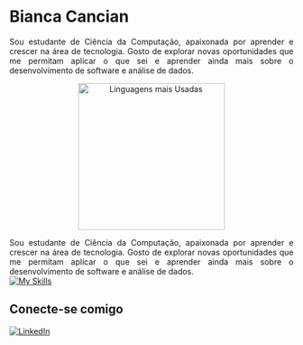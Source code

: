 <h1>
    <span>Bianca Cancian</span>
</h1>

<div style="text-align: justify;">
  Sou estudante de Ciência da Computação, apaixonada por aprender e crescer na área de tecnologia. Gosto de explorar novas oportunidades que me permitam aplicar o que sei e aprender ainda mais sobre o desenvolvimento de software e análise de dados.
</div>

  <p align="center">
  <a href="https://github.com/anuraghazra/github-readme-stats">
    <img src="https://github-readme-stats.vercel.app/api/top-langs/?username=BiancaCancian" alt="Linguagens mais Usadas" width="260" />
  </a>
</p>

<div style="text-align: justify;">
  Sou estudante de Ciência da Computação, apaixonada por aprender e crescer na área de tecnologia. Gosto de explorar novas oportunidades que me permitam aplicar o que sei e aprender ainda mais sobre o desenvolvimento de software e análise de dados.
</div>

<a href="https://skillicons.dev">
    <img src="https://skillicons.dev/icons?i=js,html,css,sass,bootstrap,python,flask,java,spring,mysql,postgresql,mongodb,r,react,typescript" alt="My Skills">
  </a>
 

## Conecte-se comigo

[![LinkedIn](https://img.shields.io/badge/-LinkedIn-000?style=for-the-badge&logo=linkedin&logoColor=FF00F6&color:FFF)](https://www.linkedin.com/in/bianca-cancian-4a60b61a3/)
